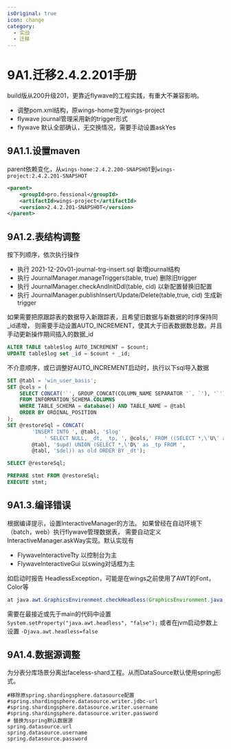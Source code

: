 ```yaml
---
isOriginal: true
icon: change
category:
  - 实战
  - 迁移
---
```


# 9A1.迁移2.4.2.201手册

build版从200升级201，更靠近flywave的工程实践，有重大不兼容影响。

* 调整pom.xml结构，原wings-home变为wings-project
* flywave journal管理采用新的trigger形式
* flywave 默认全部确认，无交换情况，需要手动设置askYes

## 9A1.1.设置maven

parent依赖变化，从`wings-home:2.4.2.200-SNAPSHOT`到`wings-project:2.4.2.201-SNAPSHOT`

```xml
<parent>
    <groupId>pro.fessional</groupId>
    <artifactId>wings-project</artifactId>
    <version>2.4.2.201-SNAPSHOT</version>
</parent>
```

## 9A1.2.表结构调整

按下列顺序，依次执行操作

* 执行 2021-12-20v01-journal-trg-insert.sql 新增journal结构
* 执行 JournalManager.manageTriggers(table, true) 删除旧trigger
* 执行 JournalManager.checkAndInitDdl(table, cid) 以新配置替换旧配置
* 执行 JournalManager.publishInsert/Update/Delete(table,true, cid) 生成新trigger

如果需要把原跟踪表的数据导入新跟踪表，且希望旧数据与新数据的时序保持同_id递增，
则需要手动设置AUTO_INCREMENT，使其大于旧表数据数总数。并且手动更新操作期间插入的数据_id
```sql
ALTER TABLE table$log AUTO_INCREMENT = $count;
UPDATE table$log set _id = $count + _id;
```
不介意顺序，或已调整好AUTO_INCREMENT启动时，执行以下sql导入数据
```sql
SET @tabl = 'win_user_basis';
SET @cols = (
    SELECT CONCAT('`', GROUP_CONCAT(COLUMN_NAME SEPARATOR '`, `'), '`')
    FROM INFORMATION_SCHEMA.COLUMNS
    WHERE TABLE_SCHEMA = database() AND TABLE_NAME = @tabl
    ORDER BY ORDINAL_POSITION
);
SET @restoreSql = CONCAT(
        'INSERT INTO ', @tabl, '$log'
            ' SELECT NULL, _dt, _tp, ', @cols,' FROM ((SELECT *,\'U\' as _tp FROM ',
        @tabl, '$upd) UNION (SELECT *,\'D\' as _tp FROM ',
        @tabl, '$del)) as old ORDER BY _dt');

SELECT @restoreSql;

PREPARE stmt FROM @restoreSql;
EXECUTE stmt;
```

## 9A1.3.编译错误

根据编译提示，设置InteractiveManager的方法。
如果曾经在自动环境下（batch，web）执行flywave管理数据表，
需要自动定义InteractiveManager.askWay实现。默认实现有

* FlywaveInteractiveTty 以控制台为主
* FlywaveInteractiveGui 以swing对话框为主

如启动时报告 HeadlessException，可能是在wings之前使用了AWT的Font，Color等
```java
at java.awt.GraphicsEnvironment.checkHeadless(GraphicsEnvironment.java:204)
```
需要在最接近或先于main的代码中设置 `System.setProperty("java.awt.headless", "false");`
或者在jvm启动参数上设置 `-Djava.awt.headless=false`

## 9A1.4.数据源调整

为分表分库场景分离出faceless-shard工程。从而DataSource默认使用spring形式。

```properties
#移除原spring.shardingsphere.datasource配置
#spring.shardingsphere.datasource.writer.jdbc-url
#spring.shardingsphere.datasource.writer.username
#spring.shardingsphere.datasource.writer.password
# 替换为spring默认数据源
spring.datasource.url
spring.datasource.username
spring.datasource.password
```
